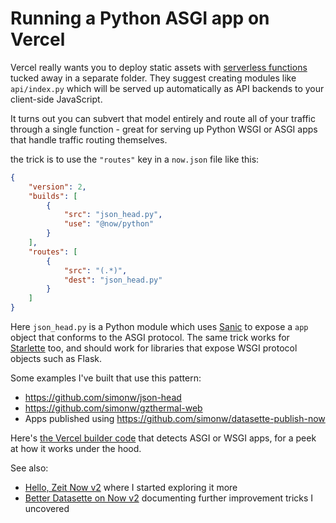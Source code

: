 # Running a Python ASGI app on Vercel

Vercel really wants you to deploy static assets with [serverless functions](https://vercel.com/docs/serverless-functions/introduction) tucked away in a separate folder. They suggest creating modules like `api/index.py` which will be served up automatically as API backends to your client-side JavaScript.

It turns out you can subvert that model entirely and route all of your traffic through a single function - great for serving up Python WSGI or ASGI apps that handle traffic routing themselves.

the trick is to use the `"routes"` key in a `now.json` file like this:

```json
{
    "version": 2,
    "builds": [
        {
            "src": "json_head.py",
            "use": "@now/python"
        }
    ],
    "routes": [
        {
            "src": "(.*)",
            "dest": "json_head.py"
        }
    ]
}
```

Here `json_head.py` is a Python module which uses [Sanic](https://github.com/huge-success/sanic) to expose a `app` object that conforms to the ASGI protocol. The same trick works for [Starlette](https://github.com/encode/starlette) too, and should work for libraries that expose WSGI protocol objects such as Flask.

Some examples I've built that use this pattern:

* https://github.com/simonw/json-head
* https://github.com/simonw/gzthermal-web
* Apps published using https://github.com/simonw/datasette-publish-now

Here's [the Vercel builder code](https://github.com/vercel/vercel/blob/c9437e714a754da2d25ae23160d5ad9cf64e2228/packages/now-python/now_init.py#L82) that detects ASGI or WSGI apps, for a peek at how it works under the hood.

See also:

* [Hello, Zeit Now v2](https://simonwillison.net/2020/Apr/8/weeknotes-zeit-now-v2/#hello-zeit-now-v2) where I started exploring it more
* [Better Datasette on Now v2](https://simonwillison.net/2020/Apr/16/weeknotes-hacking-23-different-projects/) documenting further improvement tricks I uncovered
